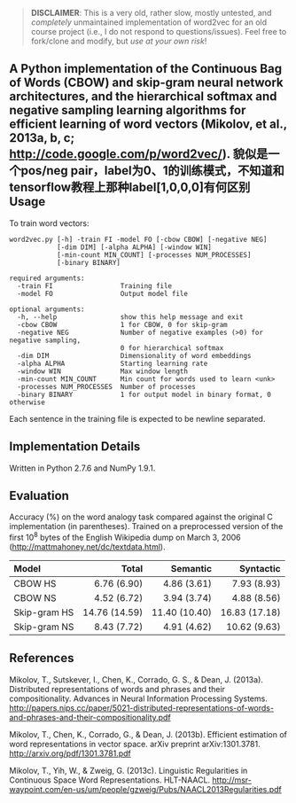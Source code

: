 > **DISCLAIMER**: This is a very old, rather slow, mostly untested, and *completely* unmaintained implementation of word2vec for an old course project (i.e., I do not respond to questions/issues). Feel free to fork/clone and modify, but *use at your own risk*!

A Python implementation of the Continuous Bag of Words (CBOW) and skip-gram neural network architectures, and the hierarchical softmax and negative sampling learning algorithms for efficient learning of word vectors (Mikolov, et al., 2013a, b, c; http://code.google.com/p/word2vec/).
貌似是一个pos/neg pair，label为0、1的训练模式，不知道和tensorflow教程上那种label[1,0,0,0]有何区别
Usage
-----
To train word vectors:
```
word2vec.py [-h] -train FI -model FO [-cbow CBOW] [-negative NEG]
            [-dim DIM] [-alpha ALPHA] [-window WIN]
            [-min-count MIN_COUNT] [-processes NUM_PROCESSES]
            [-binary BINARY]

required arguments:
  -train FI                 Training file
  -model FO                 Output model file

optional arguments:
  -h, --help                show this help message and exit
  -cbow CBOW                1 for CBOW, 0 for skip-gram
  -negative NEG             Number of negative examples (>0) for negative sampling, 
                            0 for hierarchical softmax
  -dim DIM                  Dimensionality of word embeddings
  -alpha ALPHA              Starting learning rate
  -window WIN               Max window length
  -min-count MIN_COUNT      Min count for words used to learn <unk>
  -processes NUM_PROCESSES  Number of processes
  -binary BINARY            1 for output model in binary format, 0 otherwise
```
Each sentence in the training file is expected to be newline separated. 

Implementation Details
----------------------
Written in Python 2.7.6 and NumPy 1.9.1.

Evaluation
----------
Accuracy (%) on the word analogy task compared against the original C implementation (in parentheses). Trained on a preprocessed version of the first 10<sup>8</sup> bytes of the English Wikipedia dump on March 3, 2006 (http://mattmahoney.net/dc/textdata.html).

| Model        | Total         | Semantic      | Syntactic     |
|:------------ |--------------:| -------------:| -------------:|
| CBOW HS      | 6.76 (6.90)   | 4.86 (3.61)   | 7.93 (8.93)   |
| CBOW NS      | 4.52 (6.72)   | 3.94 (3.74)   | 4.88 (8.56)   |
| Skip-gram HS | 14.76 (14.59) | 11.40 (10.40) | 16.83 (17.18) |       
| Skip-gram NS | 8.43 (7.72)   | 4.91 (4.62)   | 10.62 (9.63)  |

References
----------
Mikolov, T., Sutskever, I., Chen, K., Corrado, G. S., & Dean, J. (2013a). Distributed representations of words and phrases and their compositionality. Advances in Neural Information Processing Systems. http://papers.nips.cc/paper/5021-distributed-representations-of-words-and-phrases-and-their-compositionality.pdf

Mikolov, T., Chen, K., Corrado, G., & Dean, J. (2013b). Efficient estimation of word representations in vector space. arXiv preprint arXiv:1301.3781. http://arxiv.org/pdf/1301.3781.pdf

Mikolov, T., Yih, W., & Zweig, G. (2013c). Linguistic Regularities in Continuous Space Word Representations. HLT-NAACL. http://msr-waypoint.com/en-us/um/people/gzweig/Pubs/NAACL2013Regularities.pdf
